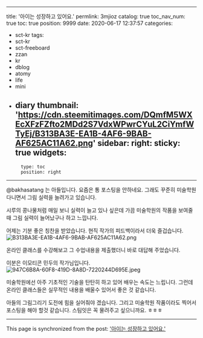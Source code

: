 
---
title: '아이는 성장하고 있어요.'
permlink: 3mjioz
catalog: true
toc_nav_num: true
toc: true
position: 9999
date: 2020-06-17 12:37:57
categories:
- sct-kr
tags:
- sct-kr
- sct-freeboard
- zzan
- kr
- dblog
- atomy
- life
- mini
- diary
thumbnail: 'https://cdn.steemitimages.com/DQmfM5WXEcXFzFZfto2MDd2S7VdxWPwrCYuL2CiYmfWTyEj/B313BA3E-EA1B-4AF6-9BAB-AF625AC11A62.png'
sidebar:
    right:
        sticky: true
widgets:
    -
        type: toc
        position: right
---


@bakhasatang 는 아들입니다.  요즘은 통 포스팅을 안하네요.  그래도 꾸준히 미술학원 다니면서 그림 실력을 늘려가고 있습니다.  

시루의 콩나물처럼 매일 보니 실력이 늘고 있나 싶은데 가끔 미술학원의 작품을 보여줄때 그림 실력이 늘어났구나 하고 느낍니다. 

어제는 기분 좋은 칭찬을 받았습니다.  현직 작가의 피드백이라서 더욱 즐겁습니다.  
![B313BA3E-EA1B-4AF6-9BAB-AF625AC11A62.png](https://cdn.steemitimages.com/DQmfM5WXEcXFzFZfto2MDd2S7VdxWPwrCYuL2CiYmfWTyEj/B313BA3E-EA1B-4AF6-9BAB-AF625AC11A62.png)

온라인 클래스를 수강해보고 그 수업내용을 제출했더니 바로 대답해 주었습니다.  

이분은 이모티콘 민두의 작가님입니다.  
![947C6B8A-60F8-419D-8A8D-7220244D695E.jpeg](https://cdn.steemitimages.com/DQmbbbGTKeLFQVpQkgwFxjsVmP7ZmCuCAnB8NpxFZx1shcE/947C6B8A-60F8-419D-8A8D-7220244D695E.jpeg)

미술학원에선 아주 기초적인 기술을 탄탄히 하고 있어 배우는 속도는 느립니다.  그런데 온라인 클래스들은 실무적인 내용을 배울수 있어서 좋은 것 같습니다.  

아들의 그림그리기 도전에 힘을 실어줘야 겠습니다.  그리고 미술학원 작품이라도 찍어서 포스팅을 해야 할것 같습니다.  스팀잇은 꼭 물려주고 싶으니까요. ㅎㅎㅎ

- - -

This page is synchronized from the post: ['아이는 성장하고 있어요.'](https://steemit.com/@kingbit/3mjioz)
